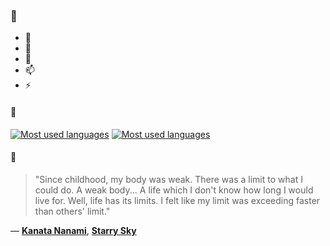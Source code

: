 ### 👋

- 🔭
- 🌱
- 💬
- 📫
- ⚡

#### 🧏

[![Most used languages](https://github-readme-stats-aynah.vercel.app/api/top-langs/?username=aynh&theme=solarized-dark&langs_count=6&layout=compact&hide_title=true)](https://github.com/anuraghazra/github-readme-stats#gh-dark-mode-only)
[![Most used languages](https://github-readme-stats-aynah.vercel.app/api/top-langs/?username=aynh&theme=solarized-light&langs_count=6&layout=compact&hide_title=true)](https://github.com/anuraghazra/github-readme-stats#gh-light-mode-only)

#### 💬

> "Since childhood, my body was weak. There was a limit to what I could do. A weak body... A life which I don't know how long I would live for. Well, life has its limits. I felt like my limit was exceeding faster than others' limit."

&mdash; [**Kanata Nanami**](https://myanimelist.net/character.php?q=Kanata%20Nanami&cat=character), [**Starry Sky**](https://myanimelist.net/search/all?q=Starry%20Sky&cat=all)
